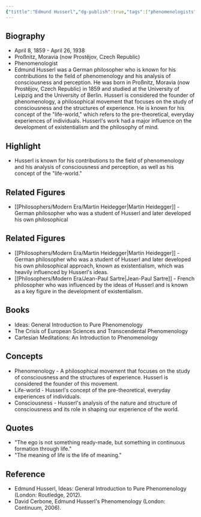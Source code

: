 ```yaml
---
{"tittle":"Edmund Husserl","dg-publish":true,"tags":["phenomenologists","19th century","modern-era","German","philosophers-of-mind","figures"],"born-date":1859,"keywords":"Edmund Husserl, philosopher, phenomenology, consciousness, perception","aliases":"German philosopher known for his contributions to the field of phenomenology and his analysis of consciousness and perception","permalink":"/philosophers/modern-era/edmund-husserl/","dgPassFrontmatter":true}
---
```



## Biography

-   April 8, 1859 - April 26, 1938
-   Proßnitz, Moravia (now Prostějov, Czech Republic)
-   Phenomenologist
-   Edmund Husserl was a German philosopher who is known for his contributions to the field of phenomenology and his analysis of consciousness and perception. He was born in Proßnitz, Moravia (now Prostějov, Czech Republic) in 1859 and studied at the University of Leipzig and the University of Berlin. Husserl is considered the founder of phenomenology, a philosophical movement that focuses on the study of consciousness and the structures of experience. He is known for his concept of the "life-world," which refers to the pre-theoretical, everyday experiences of individuals. Husserl's work had a major influence on the development of existentialism and the philosophy of mind.

## Highlight

-   Husserl is known for his contributions to the field of phenomenology and his analysis of consciousness and perception, as well as his concept of the "life-world."

## Related Figures

-   [[Philosophers/Modern Era/Martin Heidegger\|Martin Heidegger]] - German philosopher who was a student of Husserl and later developed his own philosophical
## Related Figures

-   [[Philosophers/Modern Era/Martin Heidegger\|Martin Heidegger]] - German philosopher who was a student of Husserl and later developed his own philosophical approach, known as existentialism, which was heavily influenced by Husserl's ideas.
-   [[Philosophers/Modern Era/Jean-Paul Sartre\|Jean-Paul Sartre]] - French philosopher who was influenced by the ideas of Husserl and is known as a key figure in the development of existentialism.

## Books

-   Ideas: General Introduction to Pure Phenomenology
-   The Crisis of European Sciences and Transcendental Phenomenology
-   Cartesian Meditations: An Introduction to Phenomenology

## Concepts

-   Phenomenology - A philosophical movement that focuses on the study of consciousness and the structures of experience. Husserl is considered the founder of this movement.
-   Life-world - Husserl's concept of the pre-theoretical, everyday experiences of individuals.
-   Consciousness - Husserl's analysis of the nature and structure of consciousness and its role in shaping our experience of the world.

## Quotes

-   "The ego is not something ready-made, but something in continuous formation through life."
-   "The meaning of life is the life of meaning."

## Reference

-   Edmund Husserl, Ideas: General Introduction to Pure Phenomenology (London: Routledge, 2012).
-   David Cerbone, Edmund Husserl's Phenomenology (London: Continuum, 2006).